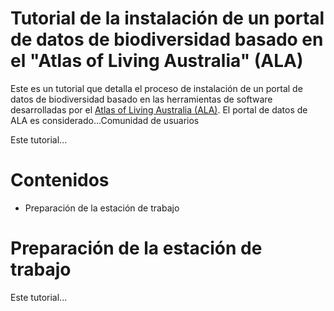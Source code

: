 # Tutorial de la instalación de un portal de datos de biodiversidad basado en el "Atlas of Living Australia" (ALA)

Este es un tutorial que detalla el proceso de instalación de un portal de datos de biodiversidad basado en las herramientas de software desarrolladas por el [Atlas of Living Australia (ALA)](https://www.ala.org.au/). El portal de datos de ALA es considerado...Comunidad de usuarios

Este tutorial...

# Contenidos

* Preparación de la estación de trabajo

# Preparación de la estación de trabajo
Este tutorial...

